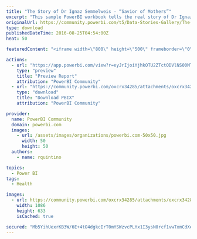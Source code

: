 ```yaml
---
title: "The Story of Dr Ignaz Semmelweis - “Savior of Mothers”"
excerpt: "This sample PowerBI workbook tells the real story of Dr Ignaz Semmelweis. Year is 1846 , Dr Semmelweis begins his 3 year work at Vienna Hospital"
originalUrl: https://community.powerbi.com/t5/Data-Stories-Gallery/The-Story-of-Dr-Ignaz-Semmelweis-Savior-of-Mothers/m-p/62206
type: download
publishedDateTime: 2016-08-25T04:54:00Z
heat: 50

featuredContent: "<iframe width=\"800\" height=\"500\" frameborder=\"0\" src=\"https://app.powerbi.com/view?r=eyJrIjoiYjhkOTU2ZTctODVlNS00MTA4LWJlMWQtNzQ5OTdmMWJmY2UxIiwidCI6IjA5ZTI1MWRjLTVlODctNDhiZi1iNGQyLTcxYjAxYWRiOTg0YSIsImMiOjh9\"></iframe>"

actions:
  - url: "https://app.powerbi.com/view?r=eyJrIjoiYjhkOTU2ZTctODVlNS00MTA4LWJlMWQtNzQ5OTdmMWJmY2UxIiwidCI6IjA5ZTI1MWRjLTVlODctNDhiZi1iNGQyLTcxYjAxYWRiOTg0YSIsImMiOjh9"
    type: "preview"
    title: "Preview Report"
    attribution: "PowerBI Community"
  - url: "https://community.powerbi.com/oxcrx34285/attachments/oxcrx34285/DataStoriesGallery/250/2/MaternalChildBedFever-The%20Story%20of%20Dr%20Ignaz%20Semmelweis%20.pbix"
    type: "download"
    title: "Download PBIX"
    attribution: "PowerBI Community"

provider:
  name: PowerBI Community
  domain: powerbi.com
  images:
    - url: /assets/images/organizations/powerbi.com-50x50.jpg
      width: 50
      height: 50
  authors:
    - name: rquintino

topics:
  - Power BI
tags:
  - Health

images:
  - url: https://community.powerbi.com/oxcrx34285/attachments/oxcrx34285/DataStoriesGallery/250/1/MaternalChildBedFever-The%20Story%20of%20Dr%20Ignaz%20Semmelweis.png
    width: 1086
    height: 633
    isCached: true

secured: "Mb5YihUexrKB3W/6E+4tO4dgkcIrT0mYSWzvcPLYx1I3ysN0rcf1vwTxmCdXeG2NehvygtmUnBd6CEVSW72bEI16kTL8IUHJ40KgdtJ342QnZ3oX/P7DUxbl2SVoEUmRnAsfi9MMlToHqEsPidaoL8AL3WWMAm5Y9/GVv94SVS/JIvhVncBjoVWtg0tqj0Pz5TR8yXaK6GdXr45GJnrst/nPXo2V2gGYpIy7r/xI+utWQfK2+QXXV7ovZR1ITRSvhO6m75HBc/Bn2cRFAJ6WWnMjsmltxzeD8ZPsZ7lFebtUDJWeQBstbcTrzHD4zz8pIGuUIYFT7niud1uN2QtDEYAS1JdvpmbeDEGUgPfYgSPf0AIfg1ywVIttReNjBrqdw6HCRhR2k68fOuAPOibItw==;ETHwBOgBZPjbdAdFZ9OXfA=="
---
```


